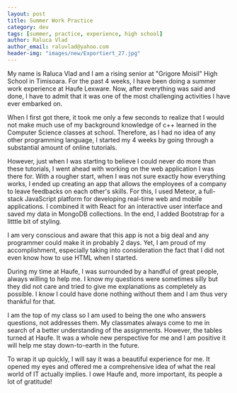 ```yaml
---
layout: post
title: Summer Work Practice
category: dev
tags: [summer, practice, experience, high school]
author: Raluca Vlad
author_email: raluvlad@yahoo.com
header-img: "images/new/Exportiert_27.jpg"
---
```


My name is Raluca Vlad and I am a rising senior at "Grigore Moisil" High School in Timisoara. For the past 4 weeks, I have been doing a summer work experience at Haufe Lexware. Now, after everything was said and done, I have to admit that it was one of the most challenging activities I have ever embarked on.      

When I first got there, it took me only a few seconds to realize that I would not make much use of my background knowledge of c++ learned in the Computer Science classes at school. Therefore, as I had no idea of any other programming language, I started my 4 weeks by going through a substantial amount of online tutorials.  

However, just when I was starting to believe I could never do more than these tutorials, I went ahead with working on the web application I was there for. With a rougher start, when I was not sure exactly how everything works, I ended up creating an app that allows the employees of a company to leave feedbacks on each other's skills. For this, I used Meteor, a full-stack JavaScript platform for developing real-time web and mobile applications. I combined it with React for an interactive user interface and saved my data in MongoDB collections. In the end, I added Bootstrap for a litttle bit of styling.

I am very conscious and aware that this app is not a big deal and any programmer could make it in probably 2 days. Yet, I am proud of my accomplishment, especially taking into consideration the fact that I did not even know how to use HTML when I started.

During my time at Haufe, I was surrounded by a handful of great people, always willing to help me. I know my questions were sometimes silly but they did not care and tried to give me explanations as completely as possible. I know I could have done nothing without them and I am thus very thankful for that.

I am the top of my class so I am used to being the one who answers questions, not addresses them. My classmates always come to me in search of a better understanding of the assignments. However, the tables turned at Haufe. It was a whole new perspective for me and I am positive it will help me stay down-to-earth in the future.

To wrap it up quickly, I will say it was a beautiful experience for me. It opened my eyes and offered me a comprehensive idea of what the real world of IT actually implies. I owe Haufe and, more important, its people a lot of gratitude!
